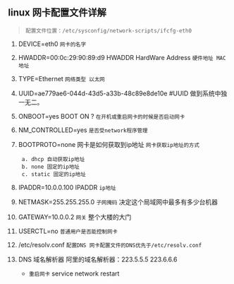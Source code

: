 ## linux 网卡配置文件详解

>`配置文件位置：/etc/sysconfig/network-scripts/ifcfg-eth0`

1. DEVICE=eth0 `网卡的名字`

2. HWADDR=00:0c:29:90:89:d9 HWADDR HardWare Address `硬件地址 MAC地址`

3. TYPE=Ethernet `网络类型 以太网`

4. UUID=ae779ae6-044d-43d5-a33b-48c89e8de10e #UUID 做到系统中独一无二。

5. ONBOOT=yes BOOT ON ? `在开机或重启网卡的时候是否启动网卡`

6. NM_CONTROLLED=yes `是否受network程序管理`

7. BOOTPROTO=none 网卡是如何获取到ip地址 `网卡获取ip地址的方式`

		a. dhcp 自动获取ip地址
		b. none 固定的ip地址
		c. static 固定的ip地址

8. IPADDR=10.0.0.100 IPADDR `ip地址`

9. NETMASK=255.255.255.0 `子网掩码` 决定这个局域网中最多有多少台机器

10. GATEWAY=10.0.0.2 `网关` 整个大楼的大门

11. USERCTL=no `普通用户是否能控制网卡`

12. /etc/resolv.conf `配置DNS 网卡配置文件的DNS优先于/etc/resolv.conf`

13. DNS 域名解析器 阿里的域名解析器：223.5.5.5 223.6.6.6


	- `重启网卡` service network restart
